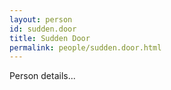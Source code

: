 ```yaml
---
layout: person
id: sudden.door
title: Sudden Door
permalink: people/sudden.door.html
---
```


Person details...